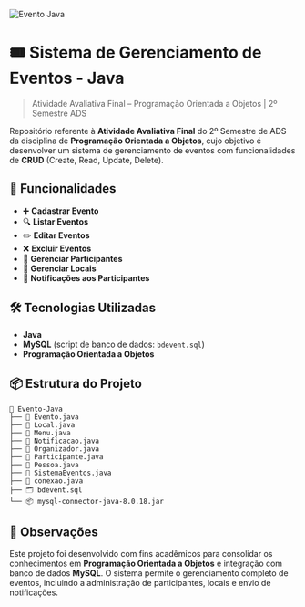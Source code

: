 ![Evento Java](https://img.shields.io/badge/atividade%20avaliativa-java-yellow)

# 🎟️ Sistema de Gerenciamento de Eventos - Java
> Atividade Avaliativa Final – Programação Orientada a Objetos | 2º Semestre ADS

Repositório referente à **Atividade Avaliativa Final** do 2º Semestre de ADS da disciplina de **Programação Orientada a Objetos**, cujo objetivo é desenvolver um sistema de gerenciamento de eventos com funcionalidades de **CRUD** (Create, Read, Update, Delete).

## 📌 Funcionalidades

- ➕ **Cadastrar Evento**
- 🔍 **Listar Eventos**
- ✏️ **Editar Eventos**
- ❌ **Excluir Eventos**
- 👥 **Gerenciar Participantes**
- 📍 **Gerenciar Locais**
- 📧 **Notificações aos Participantes**

## 🛠️ Tecnologias Utilizadas

- **Java**
- **MySQL** (script de banco de dados: `bdevent.sql`)
- **Programação Orientada a Objetos**

## 📦 Estrutura do Projeto

```text
📁 Evento-Java
├── 📄 Evento.java
├── 📄 Local.java
├── 📄 Menu.java
├── 📄 Notificacao.java
├── 👤 Organizador.java
├── 👥 Participante.java
├── 👤 Pessoa.java
├── 🚀 SistemaEventos.java
├── 🔌 conexao.java
├── 🗂️ bdevent.sql
└── 📦 mysql-connector-java-8.0.18.jar
```

## 📝 Observações

Este projeto foi desenvolvido com fins acadêmicos para consolidar os conhecimentos em **Programação Orientada a Objetos** e integração com banco de dados **MySQL**. O sistema permite o gerenciamento completo de eventos, incluindo a administração de participantes, locais e envio de notificações.
